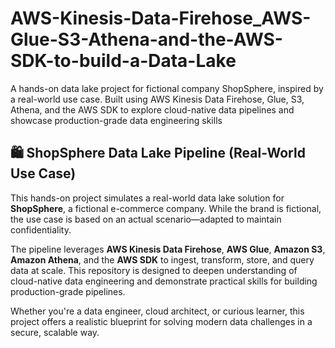 # AWS-Kinesis-Data-Firehose_AWS-Glue-S3-Athena-and-the-AWS-SDK-to-build-a-Data-Lake
A hands-on data lake project for fictional company ShopSphere, inspired by a real-world use case. Built using AWS Kinesis Data Firehose, Glue, S3, Athena, and the AWS SDK to explore cloud-native data pipelines and showcase production-grade data engineering skills

## 🛍️ ShopSphere Data Lake Pipeline (Real-World Use Case)

This hands-on project simulates a real-world data lake solution for **ShopSphere**, a fictional e-commerce company. While the brand is fictional, the use case is based on an actual scenario—adapted to maintain confidentiality.

The pipeline leverages **AWS Kinesis Data Firehose**, **AWS Glue**, **Amazon S3**, **Amazon Athena**, and the **AWS SDK** to ingest, transform, store, and query data at scale. This repository is designed to deepen understanding of cloud-native data engineering and demonstrate practical skills for building production-grade pipelines.

Whether you're a data engineer, cloud architect, or curious learner, this project offers a realistic blueprint for solving modern data challenges in a secure, scalable way.

